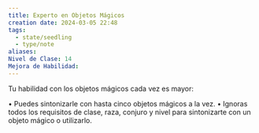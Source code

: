 ```yaml
---
title: Experto en Objetos Mágicos
creation date: 2024-03-05 22:48
tags:
  - state/seedling
  - type/note
aliases: 
Nivel de Clase: 14
Mejora de Habilidad:
---
```

Tu habilidad con los objetos mágicos cada vez es mayor:

• Puedes sintonizarle con hasta cinco objetos mágicos a la vez.
• Ignoras todos los requisitos de clase, raza, conjuro y nivel para sintonizarte con un objeto mágico o utilizarlo.